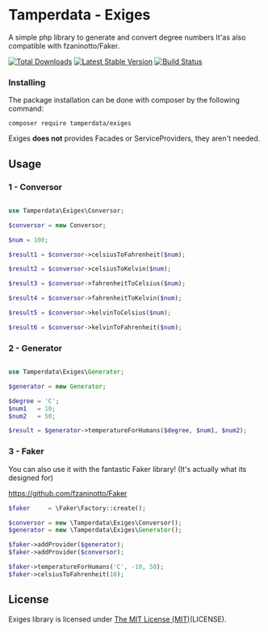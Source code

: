 # Tamperdata - Exiges

A simple php library to generate and convert degree numbers It'as also compatible with fzaninotto/Faker.

[![Total Downloads](https://poser.pugx.org/tamperdata/exiges/downloads.svg)](https://packagist.org/packages/tamperdata/exiges)
[![Latest Stable Version](https://poser.pugx.org/tamperdata/exiges/v/stable.svg)](https://packagist.org/packages/tamperdata/exiges)
[![Build Status](https://travis-ci.org/tamperdata/exiges.svg?branch=master)](https://travis-ci.org/tamperdata/exiges) 

### Installing
The package installation can be done with composer by the following command:

```shell
composer require tamperdata/exiges
```

Exiges **does not** provides Facades or ServiceProviders, they aren't needed.

## Usage

### 1 - Conversor

```php

use Tamperdata\Exiges\Conversor;

$conversor = new Conversor;

$num = 100;

$result1 = $conversor->celsiusToFahrenheit($num);

$result2 = $conversor->celsiusToKelvin($num);

$result3 = $conversor->fahrenheitToCelsius($num);

$result4 = $conversor->fahrenheitToKelvin($num);

$result5 = $conversor->kelvinToCelsius($num);

$result6 = $conversor->kelvinToFahrenheit($num);
```

### 2 - Generator

```php

use Tamperdata\Exiges\Generator;

$generator = new Generator;

$degree = 'C';
$num1   = 10;
$num2   = 50;

$result = $generator->temperatureForHumans($degree, $num1, $num2);
```
### 3 - Faker
You can also use it with the fantastic Faker library! (It's actually what its designed for)

https://github.com/fzaninotto/Faker

```php
$faker     = \Faker\Factory::create();

$conversor = new \Tamperdata\Exiges\Conversor();
$generator = new \Tamperdata\Exiges\Generator();

$faker->addProvider($generator);
$faker->addProvider($conversor);

$faker->temperatureForHumans('C', -10, 50);
$faker->celsiusToFahrenheit(10);
```

## License

Exiges library is licensed under [The MIT License (MIT)](https://github.com/tamperdata/exiges/blob/master/LICENSE)(LICENSE).
